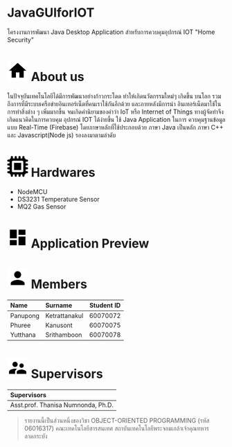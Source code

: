 # JavaGUIforIOT
โครงงานการพัฒนา Java Desktop Application สำหรับการควบคุมอุปกรณ์ IOT
"Home Security"

#  ![home](https://github.com/oop-it-kmitl-61/JavaGUIforIOT/blob/master/resouces/Home.png)  About us
ในปัจจุบันเทคโนโลยีได้มีการพัฒนาอย่างก้าวกระโดด ทำให้เกิดนวัตกรรมใหม่ๆ เกิดขึ้น
บนโลก รวมถึงการที่มีระบบเครือข่ายอินเทอร์เน็ตที่คนเราใช้กันอีกด้วย และภายหลังมีการนำ
อินเทอร์เน็ตมาใช้ในการทำสิ่งต่าง ๆ เพิ่มมากขึ้น จนเกิดคำนิยามของคำว่า IoT หรือ Internet of
Things ทางผู้จัดทำจึงเกิดแนวคิดในการควบคุม อุปกรณ์ IOT ได้ง่ายขึ้น ใช้ Java Application ในการ
ควบคุมฐานข้อมูลแบบ Real-Time (Firebase) โดยภาษาหลักที่ใช้ประกอบด้วย ภาษา Java เป็นหลัก ภาษา
C++ และ Javascript(Node js) รองลงมาตามลำดับ

#  ![Hardwares](https://github.com/oop-it-kmitl-61/JavaGUIforIOT/blob/master/resouces/hard.png) Hardwares
- NodeMCU
- DS3231 Temperature Sensor 
- MQ2 Gas Sensor

#  ![app preview](https://github.com/oop-it-kmitl-61/JavaGUIforIOT/blob/master/resouces/preview.png) Application Preview

<!-- [application](https://github.com/compro-itkmitl/777-traker/blob/master/resouces/webpage.png) -->

<!-- #  ![How to use](https://github.com/compro-itkmitl/777-traker/blob/master/resouces/Settings.png) How to use -->
<!--  -->


#  ![Members](https://github.com/oop-it-kmitl-61/JavaGUIforIOT/blob/master/resouces/Person.png) Members
| Name          | Surname       | Student ID |
| :------------ |:------------- |   :-----:  |
| Panupong      | Ketrattanakul |   60070072 |
| Phuree        | Kanusont      |   60070075 |
| Yutthana      | Srithamboon   |   60070078 |

#  ![Supervisors](https://github.com/oop-it-kmitl-61/JavaGUIforIOT/blob/master/resouces/Supervisor.png) Supervisors
| Supervisors         |
| :------------ |
| Asst.prof. Thanisa Numnonda, Ph.D. |


> รายงานนี้เป็นส่วนหนึ่งของวิชา OBJECT-ORIENTED PROGRAMMING (รหัส 06016317) คณะเทคโนโลยีสารสนเทศ สถาบันเทคโนโลยีพระจอมเกล้าเจ้าคุณทหารลาดกระบัง
